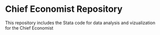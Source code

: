 # Chief Economist Repository

This repository includes the Stata code for data analysis and vizualization for the Chief Economist
